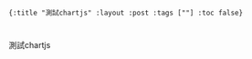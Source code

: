     {:title "測試chartjs" :layout :post :tags [""] :toc false}


# 


## 

測試chartjs

<script src="https://cdnjs.cloudflare.com/ajax/libs/Chart.js/2.4.0/Chart.min.js"></script>
<div style="width:400px;">
  <canvas id="heyChart"></canvas>
</div>
<script>
  var ctx = document.getElementById(\"heyChart\");
  var myChart = new Chart(ctx, {
    type: 'bar',
    data: {
      labels: [\"王大毛\", \"孫小毛\", \"小甜甜\", \"許唇美\", \"豬哥亮\"],
      datasets: [{
        label: '十月：銷售業績',
        data: [4, 1, 3, 7, 2],
        backgroundColor: [
          'rgba(255, 99, 132, 0.2)',
          'rgba(54, 162, 235, 0.2)',
          'rgba(255, 206, 86, 0.2)',
          'rgba(75, 192, 192, 0.2)',
          'rgba(153, 102, 255, 0.2)'
        ],
        borderColor: [
          'rgba(255,99,132,1)',
          'rgba(54, 162, 235, 1)',
          'rgba(255, 206, 86, 1)',
          'rgba(75, 192, 192, 1)',
          'rgba(153, 102, 255, 1)'
        ],
        borderWidth: 1
      }]
    },
    options: {
      scales: {
        yAxes: [{
          ticks: {
            beginAtZero:true,
          }
        }]
      }
    }
  });
</script>

